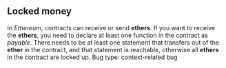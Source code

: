 ## Locked money
In *Ethereum*, contracts can receive or send **ethers**. If you want to receive the **ethers**, you need to declare at least one function in the contract as *payable*. There needs to be at least one statement that transfers out of the **ether** in the contract, and that statement is reachable, otherwise all **ethers** in the contract are locked up.
Bug type: context-related bug